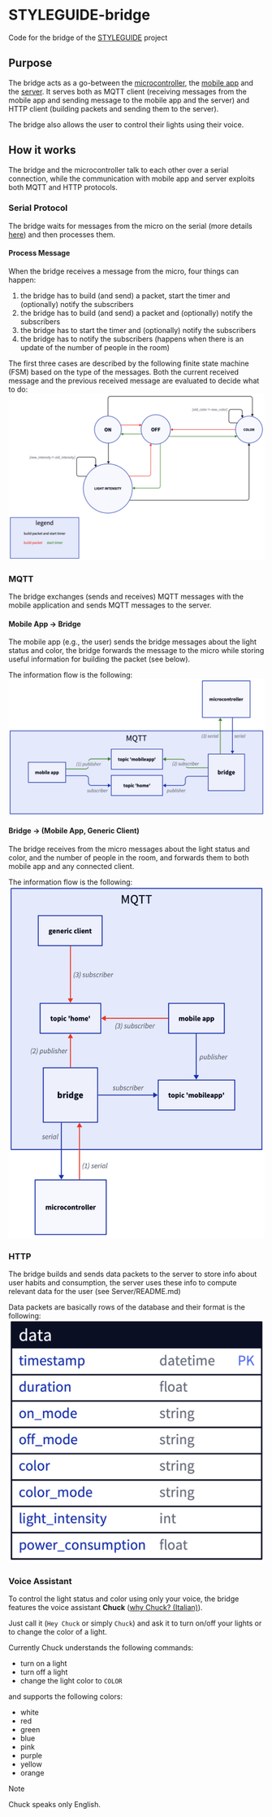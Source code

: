 # STYLEGUIDE-bridge 

Code for the bridge of the [STYLEGUIDE](https://github.com/SaverioNapolitano/STYLEGUIDE.git) project

## Purpose 

The bridge acts as a go-between the [microcontroller](https://github.com/SaverioNapolitano/STYLEGUIDE-micro.git), the [mobile app](https://github.com/SaverioNapolitano/STYLEGUIDE-app.git) and the [server](https://github.com/SaverioNapolitano/STYLEGUIDE-server.git). It serves both as MQTT client (receiving messages from the mobile app and sending message to the mobile app and the server) and HTTP client (building packets and sending them to the server).

The bridge also allows the user to control their lights using their voice.

## How it works 

The bridge and the microcontroller talk to each other over a serial connection, while the communication with mobile app and server exploits both MQTT and HTTP protocols. 

### Serial Protocol

The bridge waits for messages from the micro on the serial (more details [here](https://github.com/SaverioNapolitano/STYLEGUIDE-micro?tab=readme-ov-file#serial-protocol)) and then processes them. 

#### Process Message 

When the bridge receives a message from the micro, four things can happen:
1. the bridge has to build (and send) a packet, start the timer and (optionally) notify the subscribers
2. the bridge has to build (and send) a packet and (optionally) notify the subscribers 
3. the bridge has to start the timer and (optionally) notify the subscribers 
4. the bridge has to notify the subscribers (happens when there is an update of the number of people in the room)

The first three cases are described by the following finite state machine (FSM) based on the type of the messages. Both the current received message and the previous received message are evaluated to decide what to do: ![](images/message_fsm.png)

### MQTT 

The bridge exchanges (sends and receives) MQTT messages with the mobile application and sends MQTT messages to the server. 

#### Mobile App -> Bridge 

The mobile app (e.g., the user) sends the bridge messages about the light status and color, the bridge forwards the message to the micro while storing useful information for building the packet (see below). 

The information flow is the following: ![](images/mqtt-app-bridge.png)

#### Bridge -> (Mobile App, Generic Client) 

The bridge receives from the micro messages about the light status and color, and the number of people in the room, and forwards them to both mobile app and any connected client. 

The information flow is the following: ![](images/mqtt-bridge-app-client.png)

### HTTP 

The bridge builds and sends data packets to the server to store info about user habits and consumption, the server uses these info to compute relevant data for the user (see Server/README.md)

Data packets are basically rows of the database and their format is the following: ![](images/data.png)

### Voice Assistant

To control the light status and color using only your voice, the bridge features the voice assistant **Chuck** ([why Chuck? (Italian)](https://www.barzellette.net/frasi-chuck-norris.html)). 

Just call it (`Hey Chuck` or simply `Chuck`) and ask it to turn on/off your lights or to change the color of a light. 

Currently Chuck understands the following commands:
- turn on a light 
- turn off a light 
- change the light color to `COLOR`

and supports the following colors:
- white 
- red 
- green 
- blue 
- pink 
- purple
- yellow
- orange 

> [!NOTE]
> Chuck speaks only English.


